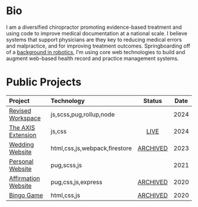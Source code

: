 
# Bio

I am a diversified chiropractor promoting evidence-based treatment and using code to improve medical documentation at a national scale. I believe systems that support physicians are they key to reducing medical errors and malpractice, and for improving treatment outcomes. Springboarding off of a [background in robotics](https://van-wert-robotics-club.webnode.page/teams/), I'm using core web technologies to build and augment web-based health record and practice management systems.

# Public Projects

|Project|Technology|Status|Date|
|:---|:---|:---:|:---:|
|[Revised Workspace](https://github.com/tylernygrendc/revised-workspace)|js,scss,pug,rollup,node||2024|
|[The AXIS Extension](https://github.com/tylernygrendc/the-axis-extension)|js,css|[LIVE](https://chromewebstore.google.com/detail/the-axis-extension/gmhmfihiblelkdckpclocgpaogamnbck)|2024|
|[Wedding Website](https://github.com/tylernygrendc/wedding)|html,css,js,webpack,firestore|[ARCHIVED](https://nygrenkocsiswedding07162023.firebaseapp.com/)|2023|
|[Personal Website](https://github.com/tylernygrendc/bio)|pug,scss,js||2021|
|[Affirmation Website](https://github.com/tylernygrendc/hibarbora)|pug,css,js,express|[ARCHIVED](https://hibarbora.web.app/)|2020|
|[Bingo Game](https://github.com/tylernygrendc/assemblybingo)|html,css,js|[ARCHIVED](https://assemblybingo-6f5bd.web.app/)|2020|
